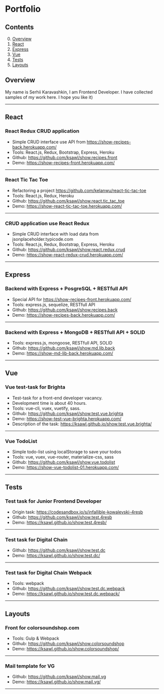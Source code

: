 # Portfolio

## Contents

0. [Overview](#Overview)
1. [React](#React)
2. [Express](#Express)
3. [Vue](#Vue)
4. [Tests](#Tests)
5. [Layouts](#Layouts)

## Overview

My name is Serhii Karavashkin, I am Frontend Developer. I have collected samples of my work here. I hope you like it)

---

## React

### React Redux CRUD application

-   Simple CRUD interface use API from https://show-recipes-back.herokuapp.com/
-   Tools: React.js, Redux, Bootstrap, Express, Heroku
-   Github: https://github.com/ksawl/show.recipes.front
-   Demo: https://show-recipes-front.herokuapp.com/

---

### React Tic Tac Toe

-   Refactoring a project https://github.com/kelanwu/react-tic-tac-toe
-   Tools: React.js, Redux, Heroku
-   Github: https://github.com/ksawl/show.react.tic_tac_toe
-   Demo: https://show-react-tic-tac-toe.herokuapp.com/

---

### CRUD application use React Redux

-   Simple CRUD interface with load data from jsonplaceholder.typicode.com
-   Tools: React.js, Redux, Bootstrap, Express, Heroku
-   Github: https://github.com/ksawl/show.react.redux.crud
-   Demo: https://show-react-redux-crud.herokuapp.com/

---

## Express

### Backend with Express + PosgreSQL + RESTfull API

-   Special API for https://show-recipes-front.herokuapp.com/
-   Tools: express.js, sequelize, RESTfull API
-   Github: https://github.com/ksawl/show.recipes.back
-   Demo: https://show-recipes-back.herokuapp.com/

---

### Backend with Express + MongoDB + RESTfull API + SOLID

-   Tools: express.js, mongoose, RESTfull API, SOLID
-   Github: https://github.com/ksawl/show.md.lib.back
-   Demo: https://show-md-lib-back.herokuapp.com/

---

## Vue

### Vue test-task for Brighta

-   Test-task for a front-end developer vacancy.
-   Development time is about 40 hours.
-   Tools: vue-cli, vuex, vuetify, sass.
-   Github: https://github.com/ksawl/show.test.vue.brighta
-   Demo: https://show-test-vue-brighta.herokuapp.com/
-   Description of the task: https://ksawl.github.io/show.test.vue.brighta/

---

### Vue TodoList

-   Simple todo-list using localStorage to save your todos
-   Tools: vue, vuex, vue-router, materialize-css, sass
-   Github: https://github.com/ksawl/show.vue.todolist
-   Demo: https://show-vue-todolist-01.herokuapp.com/

---

## Tests

### Test task for Junior Frontend Developer

-   Origin task: https://codesandbox.io/s/infallible-kowalevski-4resb
-   Github: https://github.com/ksawl/show.test.4resb
-   Demo: https://ksawl.github.io/show.test.4resb/

---

### Test task for Digital Chain

-   Github: https://github.com/ksawl/show.test.dc
-   Demo: https://ksawl.github.io/show.test.dc/

---

### Test task for Digital Chain Webpack

-   Tools: webpack
-   Github: https://github.com/ksawl/show.test.dc.webpack
-   Demo: https://ksawl.github.io/show.test.dc.webpack/

---

## Layouts

### Front for colorsoundshop.com

-   Tools: Gulp & Webpack
-   Github: https://github.com/ksawl/show.colorsoundshop
-   Demo: https://ksawl.github.io/show.colorsoundshop/

---

### Mail template for VG

-   Github: https://github.com/ksawl/show.mail.vg
-   Demo: https://ksawl.github.io/show.mail.vg/

---
